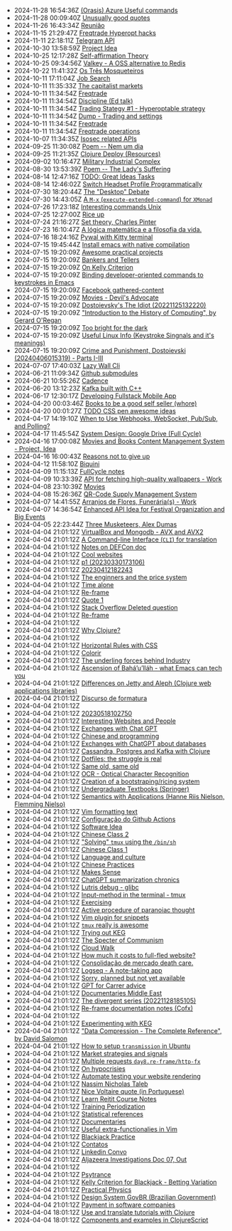 * 2024-11-28 16:54:36Z [(Orasis) Azure Useful commands](../144)
* 2024-11-28 00:09:40Z [Unusually good quotes](../88)
* 2024-11-26 16:43:34Z [Reunião](../156)
* 2024-11-15 21:29:47Z [Freqtrade Hyperopt hacks](../155)
* 2024-11-11 22:18:11Z [Telegram API](../154)
* 2024-10-30 13:58:59Z [Project Idea](../153)
* 2024-10-25 12:17:28Z [Self-affirmation Theory](../152)
* 2024-10-25 09:34:56Z [Valkey - A OSS alternative to Redis](../151)
* 2024-10-22 11:41:32Z [Os Três Mosqueteiros ](../150)
* 2024-10-11 17:11:04Z [Job Search](../111)
* 2024-10-11 11:35:33Z [The capitalist markets](../34)
* 2024-10-11 11:34:54Z [Freqtrade](../91)
* 2024-10-11 11:34:54Z [Discipline (Ed talk)](../90)
* 2024-10-11 11:34:54Z [Trading Stategy #1 - Hyperoptable strategy](../100)
* 2024-10-11 11:34:54Z [Dump - Trading and settings](../101)
* 2024-10-11 11:34:54Z [Freqtrade](../89)
* 2024-10-11 11:34:54Z [Freqtrade operations](../92)
* 2024-10-07 11:34:35Z [Isosec related APIs](../149)
* 2024-09-25 11:30:08Z [Poem -- Nem um dia](../148)
* 2024-09-25 11:21:35Z [Clojure Deploy (Resources)](../147)
* 2024-09-02 10:16:47Z [Military Industrial Complex](../146)
* 2024-08-30 13:53:39Z [Poem -- The Lady's Suffering](../145)
* 2024-08-14 12:47:16Z [TODO: Great Ideas Tasks](../136)
* 2024-08-14 12:46:02Z [Switch Headset Profile Programmatically ](../143)
* 2024-07-30 18:20:44Z [The "Desktop" Debate](../142)
* 2024-07-30 14:43:05Z [A `M-x` (`execute-extended-command`) for `XMonad`](../141)
* 2024-07-26 17:23:18Z [Interesting commands Unix](../140)
* 2024-07-25 12:27:00Z [Rice up](../139)
* 2024-07-24 21:16:27Z [Set theory, Charles Pinter](../138)
* 2024-07-23 16:10:47Z [A lógica matemática e a filosofia da vida.](../137)
* 2024-07-16 18:24:16Z [Pywal with Kitty terminal](../135)
* 2024-07-15 19:45:44Z [Install emacs with native compilation](../45)
* 2024-07-15 19:20:09Z [Awesome practical projects](../108)
* 2024-07-15 19:20:09Z [Bankers and Tellers](../81)
* 2024-07-15 19:20:09Z [On Kelly Criterion](../80)
* 2024-07-15 19:20:09Z [Binding developer-oriented commands to keystrokes in Emacs](../102)
* 2024-07-15 19:20:09Z [Facebook gathered-content](../6)
* 2024-07-15 19:20:09Z [Movies - Devil's Advocate](../113)
* 2024-07-15 19:20:09Z [Dostoievsky's The Idiot (20221125132220)](../3)
* 2024-07-15 19:20:09Z ["Introduction to the History of Computing", by Gerard O'Regan](../73)
* 2024-07-15 19:20:09Z [Too bright for the dark](../85)
* 2024-07-15 19:20:09Z [Useful Linux Info (Keystroke Singnals and it's meanings)](../106)
* 2024-07-15 19:20:09Z [Crime and Punishment, Dostoievski (20240406015319) - Parts I-III](../114)
* 2024-07-07 17:40:03Z [Lazy Wall Cli](../134)
* 2024-06-21 11:09:34Z [Github submodules](../133)
* 2024-06-21 10:55:26Z [Cadence](../132)
* 2024-06-20 13:12:23Z [Kafka built with C++](../131)
* 2024-06-17 12:30:17Z [Developing Fullstack Mobile App](../130)
* 2024-04-20 00:03:46Z [Books to be a good self seller (whore)](../129)
* 2024-04-20 00:01:27Z [TODO CSS pen awesome ideas](../128)
* 2024-04-17 14:19:10Z [When to Use Webhooks, WebSocket, Pub/Sub, and Polling?](../127)
* 2024-04-17 11:45:54Z [System Design: Google Drive (Full Cycle)](../126)
* 2024-04-16 17:00:08Z [Movies and Books Content Management System - Project, Idea](../125)
* 2024-04-16 16:00:43Z [Reasons not to give up](../124)
* 2024-04-12 11:58:10Z [Biquini](../123)
* 2024-04-09 11:15:13Z [FullCycle notes](../122)
* 2024-04-09 10:33:39Z [API for fetching high-quality wallpapers - Work](../121)
* 2024-04-08 23:10:39Z [Movies](../115)
* 2024-04-08 15:26:36Z [QR-Code Supply Management System](../120)
* 2024-04-07 14:41:55Z [Arranjos de Flores, Funerária(s) - Work](../119)
* 2024-04-07 14:36:54Z [Enhanced API Idea for Festival Organization and Big Events](../118)
* 2024-04-05 22:23:44Z [Three Musketeers, Alex Dumas](../116)
* 2024-04-04 21:01:12Z [VirtualBox and Mongodb - AVX and AVX2](../31)
* 2024-04-04 21:01:12Z [A Command-line Interface (`CLI`) for translation](../16)
* 2024-04-04 21:01:12Z [Notes on DEFCon doc](../35)
* 2024-04-04 21:01:12Z [Cool websites](../37)
* 2024-04-04 21:01:12Z [p1 (20230330173106)](../38)
* 2024-04-04 21:01:12Z [20230412182243](../39)
* 2024-04-04 21:01:12Z [The enginners and the price system](../4)
* 2024-04-04 21:01:12Z [Time alone](../40)
* 2024-04-04 21:01:12Z [Re-frame](../41)
* 2024-04-04 21:01:12Z [Quote 1](../43)
* 2024-04-04 21:01:12Z [Stack Overflow Deleted question](../46)
* 2024-04-04 21:01:12Z [Re-frame](../47)
* 2024-04-04 21:01:12Z [](../94)
* 2024-04-04 21:01:12Z [Why Clojure?](../86)
* 2024-04-04 21:01:12Z [](../71)
* 2024-04-04 21:01:12Z [Horizontal Rules with CSS](../50)
* 2024-04-04 21:01:12Z [Colorir](../83)
* 2024-04-04 21:01:12Z [The underling forces behind Industry](../8)
* 2024-04-04 21:01:12Z [Ascension of Bahá’u’lláh - what Emacs can tech you](../63)
* 2024-04-04 21:01:12Z [Differences on Jetty and Aleph (Clojure web applications libraries)](../55)
* 2024-04-04 21:01:12Z [Discurso de formatura](../33)
* 2024-04-04 21:01:12Z [](../56)
* 2024-04-04 21:01:12Z [20230518102750](../57)
* 2024-04-04 21:01:12Z [Interesting Websites and People](../58)
* 2024-04-04 21:01:12Z [Exchanges with Chat GPT](../59)
* 2024-04-04 21:01:12Z [Chinese and programming](../19)
* 2024-04-04 21:01:12Z [Exchanges with ChatGPT about databases](../60)
* 2024-04-04 21:01:12Z [Cassandra, Postgres and Kafka with Clojure](../61)
* 2024-04-04 21:01:12Z [Dotfiles: the struggle is real](../28)
* 2024-04-04 21:01:12Z [Same old, same old](../64)
* 2024-04-04 21:01:12Z [OCR - Optical Character Recognition](../66)
* 2024-04-04 21:01:12Z [Creation of a bootstraping/ricing system](../67)
* 2024-04-04 21:01:12Z [Undergraduate Textbooks (Springer)](../68)
* 2024-04-04 21:01:12Z [Semantics with Applications (Hanne Riis Nielson, Flemming Nielso)](../69)
* 2024-04-04 21:01:12Z [Vim formatting text](../7)
* 2024-04-04 21:01:12Z [Configuração do Github Actions](../27)
* 2024-04-04 21:01:12Z [Software Idea](../26)
* 2024-04-04 21:01:12Z [Chinese Class 2](../25)
* 2024-04-04 21:01:12Z ["Solving" `tmux` using the `/bin/sh`](../24)
* 2024-04-04 21:01:12Z [Chinese Class 1](../22)
* 2024-04-04 21:01:12Z [Language and culture](../21)
* 2024-04-04 21:01:12Z [Chinese Practices](../20)
* 2024-04-04 21:01:12Z [Makes Sense](../2)
* 2024-04-04 21:01:12Z [ChatGPT summarization chronics](../104)
* 2024-04-04 21:01:12Z [Lutris debug - glibc](../18)
* 2024-04-04 21:01:12Z [Input-method in the terminal - tmux](../17)
* 2024-04-04 21:01:12Z [Exercising](../82)
* 2024-04-04 21:01:12Z [Active procedure of paranoiac thought ](../15)
* 2024-04-04 21:01:12Z [Vim plugin for snippets](../13)
* 2024-04-04 21:01:12Z [`tmux` really is awesome](../10)
* 2024-04-04 21:01:12Z [Trying out KEG](../1)
* 2024-04-04 21:01:12Z [The Specter of Communism](../11)
* 2024-04-04 21:01:12Z [Cloud Walk ](../109)
* 2024-04-04 21:01:12Z [How much it costs to full-fled website?](../52)
* 2024-04-04 21:01:12Z [Consolidação de mercado death care.](../87)
* 2024-04-04 21:01:12Z [Logseq - A note-taking app](../72)
* 2024-04-04 21:01:12Z [Sorry, planned but not yet available](../0)
* 2024-04-04 21:01:12Z [GPT for Carrer advice](../107)
* 2024-04-04 21:01:12Z [Documentaries Middle East](../98)
* 2024-04-04 21:01:12Z [The divergent series (20221128185105)](../9)
* 2024-04-04 21:01:12Z [Re-frame documentation notes (Cofx)](../49)
* 2024-04-04 21:01:12Z [](../95)
* 2024-04-04 21:01:12Z [Experimenting with KEG](../5)
* 2024-04-04 21:01:12Z ["Data Compression - The Complete Reference", by David Salomon](../70)
* 2024-04-04 21:01:12Z [How to setup `transmission` in Ubuntu](../51)
* 2024-04-04 21:01:12Z [Market strategies and signals](../99)
* 2024-04-04 21:01:12Z [Multiple requests `day8.re-frame/http-fx`](../53)
* 2024-04-04 21:01:12Z [On hypocrisies](../79)
* 2024-04-04 21:01:12Z [Automate testing your website rendering](../29)
* 2024-04-04 21:01:12Z [Nassim Nicholas Taleb](../84)
* 2024-04-04 21:01:12Z [Nice Voltaire quote (in Portuguese)](../54)
* 2024-04-04 21:01:12Z [Learn Reitit Course Notes](../32)
* 2024-04-04 21:01:12Z [Training Periodization](../103)
* 2024-04-04 21:01:12Z [Statistical references](../78)
* 2024-04-04 21:01:12Z [Documentaries](../77)
* 2024-04-04 21:01:12Z [Useful extra-functionalies in Vim](../12)
* 2024-04-04 21:01:12Z [Blackjack Practice](../75)
* 2024-04-04 21:01:12Z [Contatos](../96)
* 2024-04-04 21:01:12Z [Linkedin Convo](../110)
* 2024-04-04 21:01:12Z [Aljazeera Investigations Doc 07, Out](../112)
* 2024-04-04 21:01:12Z [](../97)
* 2024-04-04 21:01:12Z [Psytrance ](../74)
* 2024-04-04 21:01:12Z [Kelly Criterion for Blackjack - Betting Variation](../76)
* 2024-04-04 21:01:12Z [Practical Physics](../105)
* 2024-04-04 21:01:12Z [Design System GovBR (Brazilian Government)](../93)
* 2024-04-04 21:01:12Z [Payment in software companies](../48)
* 2024-04-04 18:01:12Z [Use and translate tutorials with Clojure](../62)
* 2024-04-04 18:01:12Z [Components and examples in ClojureScript](../42)

